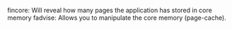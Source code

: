fincore: Will reveal how many pages the application has stored in core memory
fadvise: Allows you to manipulate the core memory (page-cache).
